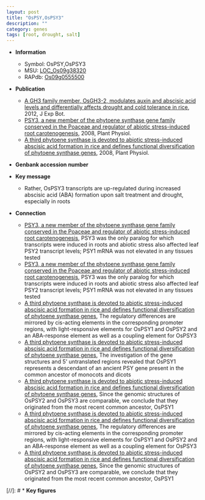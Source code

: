 ```yaml
---
layout: post
title: "OsPSY,OsPSY3"
description: ""
category: genes
tags: [root, drought, salt]
---
```


* **Information**  
    + Symbol: OsPSY,OsPSY3  
    + MSU: [LOC_Os09g38320](http://rice.plantbiology.msu.edu/cgi-bin/ORF_infopage.cgi?orf=LOC_Os09g38320)  
    + RAPdb: [Os09g0555500](http://rapdb.dna.affrc.go.jp/viewer/gbrowse_details/irgsp1?name=Os09g0555500)  

* **Publication**  
    + [A GH3 family member, OsGH3-2, modulates auxin and abscisic acid levels and differentially affects drought and cold tolerance in rice](http://www.ncbi.nlm.nih.gov/pubmed?term=A+GH3+family+member,+OsGH3-2,+modulates+auxin+and+abscisic+acid+levels+and+differentially+affects+drought+and+cold+tolerance+in+rice%5BTitle%5D), 2012, J Exp Bot.
    + [PSY3, a new member of the phytoene synthase gene family conserved in the Poaceae and regulator of abiotic stress-induced root carotenogenesis](http://www.ncbi.nlm.nih.gov/pubmed?term=PSY3,+a+new+member+of+the+phytoene+synthase+gene+family+conserved+in+the+Poaceae+and+regulator+of+abiotic+stress-induced+root+carotenogenesis%5BTitle%5D), 2008, Plant Physiol.
    + [A third phytoene synthase is devoted to abiotic stress-induced abscisic acid formation in rice and defines functional diversification of phytoene synthase genes](http://www.ncbi.nlm.nih.gov/pubmed?term=A+third+phytoene+synthase+is+devoted+to+abiotic+stress-induced+abscisic+acid+formation+in+rice+and+defines+functional+diversification+of+phytoene+synthase+genes%5BTitle%5D), 2008, Plant Physiol.

* **Genbank accession number**  

* **Key message**  
    + Rather, OsPSY3 transcripts are up-regulated during increased abscisic acid (ABA) formation upon salt treatment and drought, especially in roots

* **Connection**  
    + [PSY3, a new member of the phytoene synthase gene family conserved in the Poaceae and regulator of abiotic stress-induced root carotenogenesis](http://www.ncbi.nlm.nih.gov/pubmed?term=PSY3,+a+new+member+of+the+phytoene+synthase+gene+family+conserved+in+the+Poaceae+and+regulator+of+abiotic+stress-induced+root+carotenogenesis%5BTitle%5D), PSY3 was the only paralog for which transcripts were induced in roots and abiotic stress also affected leaf PSY2 transcript levels; PSY1 mRNA was not elevated in any tissues tested
    + [PSY3, a new member of the phytoene synthase gene family conserved in the Poaceae and regulator of abiotic stress-induced root carotenogenesis](http://www.ncbi.nlm.nih.gov/pubmed?term=PSY3,+a+new+member+of+the+phytoene+synthase+gene+family+conserved+in+the+Poaceae+and+regulator+of+abiotic+stress-induced+root+carotenogenesis%5BTitle%5D), PSY3 was the only paralog for which transcripts were induced in roots and abiotic stress also affected leaf PSY2 transcript levels; PSY1 mRNA was not elevated in any tissues tested
    + [A third phytoene synthase is devoted to abiotic stress-induced abscisic acid formation in rice and defines functional diversification of phytoene synthase genes](http://www.ncbi.nlm.nih.gov/pubmed?term=A+third+phytoene+synthase+is+devoted+to+abiotic+stress-induced+abscisic+acid+formation+in+rice+and+defines+functional+diversification+of+phytoene+synthase+genes%5BTitle%5D), The regulatory differences are mirrored by cis-acting elements in the corresponding promoter regions, with light-responsive elements for OsPSY1 and OsPSY2 and an ABA-response element as well as a coupling element for OsPSY3
    + [A third phytoene synthase is devoted to abiotic stress-induced abscisic acid formation in rice and defines functional diversification of phytoene synthase genes](http://www.ncbi.nlm.nih.gov/pubmed?term=A+third+phytoene+synthase+is+devoted+to+abiotic+stress-induced+abscisic+acid+formation+in+rice+and+defines+functional+diversification+of+phytoene+synthase+genes%5BTitle%5D), The investigation of the gene structures and 5' untranslated regions revealed that OsPSY1 represents a descendant of an ancient PSY gene present in the common ancestor of monocots and dicots
    + [A third phytoene synthase is devoted to abiotic stress-induced abscisic acid formation in rice and defines functional diversification of phytoene synthase genes](http://www.ncbi.nlm.nih.gov/pubmed?term=A+third+phytoene+synthase+is+devoted+to+abiotic+stress-induced+abscisic+acid+formation+in+rice+and+defines+functional+diversification+of+phytoene+synthase+genes%5BTitle%5D), Since the genomic structures of OsPSY2 and OsPSY3 are comparable, we conclude that they originated from the most recent common ancestor, OsPSY1
    + [A third phytoene synthase is devoted to abiotic stress-induced abscisic acid formation in rice and defines functional diversification of phytoene synthase genes](http://www.ncbi.nlm.nih.gov/pubmed?term=A+third+phytoene+synthase+is+devoted+to+abiotic+stress-induced+abscisic+acid+formation+in+rice+and+defines+functional+diversification+of+phytoene+synthase+genes%5BTitle%5D), The regulatory differences are mirrored by cis-acting elements in the corresponding promoter regions, with light-responsive elements for OsPSY1 and OsPSY2 and an ABA-response element as well as a coupling element for OsPSY3
    + [A third phytoene synthase is devoted to abiotic stress-induced abscisic acid formation in rice and defines functional diversification of phytoene synthase genes](http://www.ncbi.nlm.nih.gov/pubmed?term=A+third+phytoene+synthase+is+devoted+to+abiotic+stress-induced+abscisic+acid+formation+in+rice+and+defines+functional+diversification+of+phytoene+synthase+genes%5BTitle%5D), Since the genomic structures of OsPSY2 and OsPSY3 are comparable, we conclude that they originated from the most recent common ancestor, OsPSY1

[//]: # * **Key figures**  


